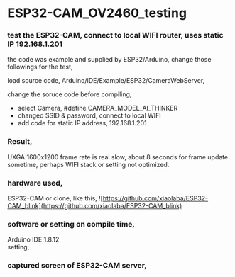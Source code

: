 # ESP32-CAM_OV2460_testing
### test the ESP32-CAM, connect to local WIFI router, uses static IP 192.168.1.201  

the code was example and supplied by ESP32/Arduino, change those followings for the test,

load source code, Arduino/IDE/Example/ESP32/CameraWebServer,

change the soruce code before compiling,
* select Camera, #define CAMERA_MODEL_AI_THINKER  
* changed SSID & password, connect to local WIFI  
* add code for static IP address, 192.168.1.201  

### Result,
UXGA 1600x1200 frame rate is real slow, about 8 seconds for frame update sometime, perhaps WIFI stack or setting not optimized.  

### hardware used,
ESP32-CAM or clone, like this, ![https://github.com/xiaolaba/ESP32-CAM_blink](https://github.com/xiaolaba/ESP32-CAM_blink)  


### software or setting on compile time,
Arduino IDE 1.8.12  
setting,



### captured screen of ESP32-CAM server,

